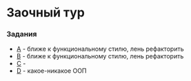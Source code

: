 # Заочный тур

### Задания
* [A](http://joxi.ru/p2746lGc040ZkA) - ближе к функциональному стилю, лень рефакторить
* [B](http://joxi.ru/a2Xna16HyBypGr) - ближе к функциональному стилю, лень рефакторить
* [C](http://joxi.ru/4Akl0VJTMpMVzr) - 
* [D](http://joxi.ru/nAyJLaZtX0Xk1r) - какое-никакое ООП